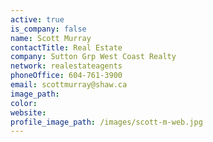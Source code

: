 ```yaml
---
active: true
is_company: false
name: Scott Murray
contactTitle: Real Estate
company: Sutton Grp West Coast Realty
network: realestateagents
phoneOffice: 604-761-3900
email: scottmurray@shaw.ca
image_path:
color:
website:
profile_image_path: /images/scott-m-web.jpg
---
```



